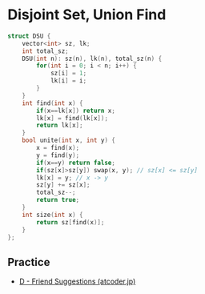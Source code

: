 # Disjoint Set, Union Find

```cpp
struct DSU {
    vector<int> sz, lk;
    int total_sz;
    DSU(int n): sz(n), lk(n), total_sz(n) {
        for(int i = 0; i < n; i++) {
            sz[i] = 1;
            lk[i] = i;
        }
    }
    int find(int x) {
        if(x==lk[x]) return x;
        lk[x] = find(lk[x]);
        return lk[x];
    }
    bool unite(int x, int y) {
        x = find(x);
        y = find(y);
        if(x==y) return false;
        if(sz[x]>sz[y]) swap(x, y); // sz[x] <= sz[y]
        lk[x] = y; // x -> y
        sz[y] += sz[x];
        total_sz--;
        return true;
    }
    int size(int x) {
        return sz[find(x)];
    }
};
```

## Practice
- [D - Friend Suggestions (atcoder.jp)](https://atcoder.jp/contests/abc157/tasks/abc157_d)
